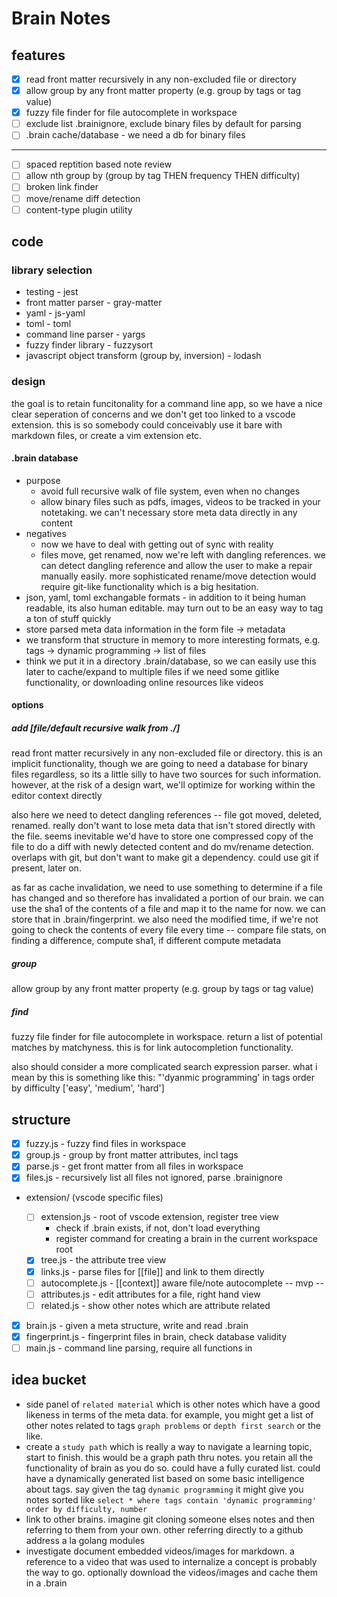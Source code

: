 # Brain Notes

## features

- [x] read front matter recursively in any non-excluded file or directory
- [x] allow group by any front matter property (e.g. group by tags or tag value)
- [x] fuzzy file finder for file autocomplete in workspace
- [ ] exclude list .brainignore, exclude binary files by default for parsing
- [ ] .brain cache/database - we need a db for binary files

---

- [ ] spaced reptition based note review
- [ ] allow nth group by (group by tag THEN frequency THEN difficulty)
- [ ] broken link finder
- [ ] move/rename diff detection
- [ ] content-type plugin utility

## code

### library selection

- testing - jest
- front matter parser - gray-matter
- yaml - js-yaml
- toml - toml
- command line parser - yargs
- fuzzy finder library - fuzzysort
- javascript object transform (group by, inversion) - lodash

### design

the goal is to retain funcitonality for a command line app, so we have a nice
clear seperation of concerns and we don't get too linked to a vscode
extension. this is so somebody could conceivably use it bare with markdown
files, or create a vim extension etc.

#### .brain database

- purpose
  - avoid full recursive walk of file system, even when no changes
  - allow binary files such as pdfs, images, videos to be tracked in your
    notetaking. we can't necessary store meta data directly in any content
- negatives
  - now we have to deal with getting out of sync with reality
  - files move, get renamed, now we're left with dangling references. we can
    detect dangling reference and allow the user to make a repair manually
    easily. more sophisticated rename/move detection would require git-like
    functionality which is a big hesitation.
- json, yaml, toml exchangable formats - in addition to it being human readable,
  its also human editable. may turn out to be an easy way to tag a ton of stuff quickly
- store parsed meta data information in the form file -> metadata
- we transform that structure in memory to more interesting formats, e.g. tags ->
  dynamic programming -> list of files
- think we put it in a directory .brain/database, so we can easily use this
  later to cache/expand to multiple files if we need some gitlike functionality,
  or downloading online resources like videos

#### options

##### add [file/default recursive walk from ./]

read front matter recursively in any non-excluded file or directory. this is an
implicit functionality, though we are going to need a database for binary files
regardless, so its a little silly to have two sources for such information.
however, at the risk of a design wart, we'll optimize for working within the
editor context directly

also here we need to detect dangling references -- file got moved, deleted,
renamed. really don't want to lose meta data that isn't stored directly with the
file. seems inevitable we'd have to store one compressed copy of the file to do
a diff with newly detected content and do mv/rename detection. overlaps with
git, but don't want to make git a dependency. could use git if present, later
on.

as far as cache invalidation, we need to use something to determine if a file
has changed and so therefore has invalidated a portion of our brain. we can use
the sha1 of the contents of a file and map it to the name for now. we can store
that in .brain/fingerprint. we also need the modified time, if we're not going
to check the contents of every file every time -- compare file stats, on finding
a difference, compute sha1, if different compute metadata

##### group

allow group by any front matter property (e.g. group by tags or tag value)

##### find

fuzzy file finder for file autocomplete in workspace. return a list of potential
matches by matchyness. this is for link autocompletion functionality.

also should consider a more complicated search expression parser. what i mean by
this is something like this: "'dyanmic programming' in tags order by difficulty
['easy', 'medium', 'hard']

## structure

- [x] fuzzy.js - fuzzy find files in workspace
- [x] group.js - group by front matter attributes, incl tags
- [x] parse.js - get front matter from all files in workspace
- [x] files.js - recursively list all files not ignored, parse .brainignore
- extension/ (vscode specific files)

  - [ ] extension.js - root of vscode extension, register tree view
    - check if .brain exists, if not, don't load everything
    - register command for creating a brain in the current workspace root
  - [x] tree.js - the attribute tree view
  - [x] links.js - parse files for [[file]] and link to them directly
  - [ ] autocomplete.js - [[context]] aware file/note autocomplete
        -- mvp --
  - [ ] attributes.js - edit attributes for a file, right hand view
  - [ ] related.js - show other notes which are attribute related

- [x] brain.js - given a meta structure, write and read .brain
- [x] fingerprint.js - fingerprint files in brain, check database validity
- [ ] main.js - command line parsing, require all functions in

## idea bucket

- side panel of `related material` which is other notes which have a good
  likeness in terms of the meta data. for example, you might get a list of other
  notes related to tags `graph problems` or `depth first search` or the like.
- create a `study path` which is really a way to navigate a learning topic,
  start to finish. this would be a graph path thru notes. you retain all the
  functionality of brain as you do so. could have a fully curated list. could
  have a dynamically generated list based on some basic intelligence about tags.
  say given the tag `dynamic programming` it might give you notes sorted like
  `select * where tags contain 'dynamic programming' order by difficulty, number`
- link to other brains. imagine git cloning someone elses notes and then
  referring to them from your own. other referring directly to a github address
  a la golang modules
- investigate document embedded videos/images for markdown. a reference to a
  video that was used to internalize a concept is probably the way to go.
  optionally download the videos/images and cache them in a .brain
